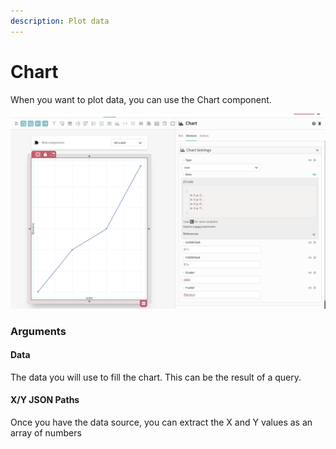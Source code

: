 ```yaml
---
description: Plot data
---
```


# Chart

When you want to plot data, you can use the Chart component.

![Example usage](../../../.gitbook/assets/image%20%2811%29.png)

### Arguments

#### Data

The data you will use to fill the chart. This can be the result of a query.

#### X/Y JSON Paths

Once you have the data source, you can extract the X and Y values as an array of numbers

